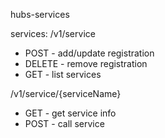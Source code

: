 hubs-services

services:
/v1/service
- POST - add/update registration
- DELETE - remove registration
- GET - list services

/v1/service/{serviceName}
- GET - get service info
- POST - call service

